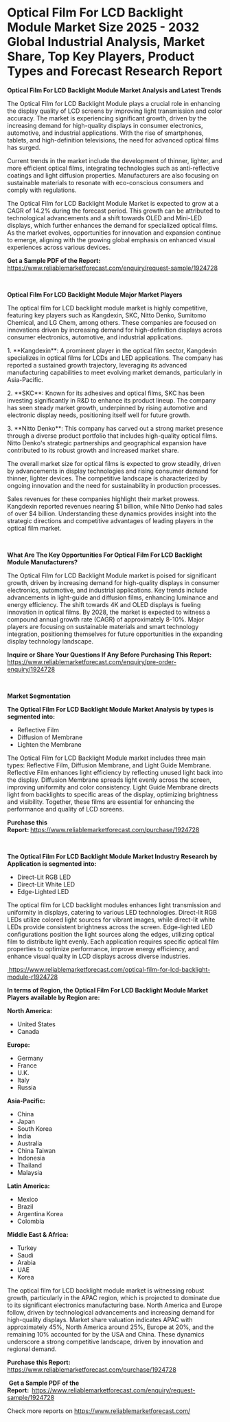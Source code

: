 <p><h1>Optical Film For LCD Backlight Module Market Size 2025 - 2032 Global Industrial Analysis, Market Share, Top Key Players, Product Types and Forecast Research Report</h1></p><p><strong>Optical Film For LCD Backlight Module Market Analysis and Latest Trends</strong></p>
<p><p>The Optical Film for LCD Backlight Module plays a crucial role in enhancing the display quality of LCD screens by improving light transmission and color accuracy. The market is experiencing significant growth, driven by the increasing demand for high-quality displays in consumer electronics, automotive, and industrial applications. With the rise of smartphones, tablets, and high-definition televisions, the need for advanced optical films has surged.</p><p>Current trends in the market include the development of thinner, lighter, and more efficient optical films, integrating technologies such as anti-reflective coatings and light diffusion properties. Manufacturers are also focusing on sustainable materials to resonate with eco-conscious consumers and comply with regulations.</p><p>The Optical Film for LCD Backlight Module Market is expected to grow at a CAGR of 14.2% during the forecast period. This growth can be attributed to technological advancements and a shift towards OLED and Mini-LED displays, which further enhances the demand for specialized optical films. As the market evolves, opportunities for innovation and expansion continue to emerge, aligning with the growing global emphasis on enhanced visual experiences across various devices.</p></p>
<p><strong>Get a Sample PDF of the Report:&nbsp;</strong> <a href="https://www.reliablemarketforecast.com/enquiry/request-sample/1924728?utm_campaign=3029&utm_medium=2&utm_source=Github&utm_content=ia&utm_term=28032025&utm_id=optical-film-for-lcd-backlight-module">https://www.reliablemarketforecast.com/enquiry/request-sample/1924728</a></p>
<p>&nbsp;</p>
<p><strong>Optical Film For LCD Backlight Module Major Market Players</strong></p>
<p><p>The optical film for LCD backlight module market is highly competitive, featuring key players such as Kangdexin, SKC, Nitto Denko, Sumitomo Chemical, and LG Chem, among others. These companies are focused on innovations driven by increasing demand for high-definition displays across consumer electronics, automotive, and industrial applications.</p><p>1. **Kangdexin**: A prominent player in the optical film sector, Kangdexin specializes in optical films for LCDs and LED applications. The company has reported a sustained growth trajectory, leveraging its advanced manufacturing capabilities to meet evolving market demands, particularly in Asia-Pacific.</p><p>2. **SKC**: Known for its adhesives and optical films, SKC has been investing significantly in R&D to enhance its product lineup. The company has seen steady market growth, underpinned by rising automotive and electronic display needs, positioning itself well for future growth.</p><p>3. **Nitto Denko**: This company has carved out a strong market presence through a diverse product portfolio that includes high-quality optical films. Nitto Denko's strategic partnerships and geographical expansion have contributed to its robust growth and increased market share.</p><p>The overall market size for optical films is expected to grow steadily, driven by advancements in display technologies and rising consumer demand for thinner, lighter devices. The competitive landscape is characterized by ongoing innovation and the need for sustainability in production processes.</p><p>Sales revenues for these companies highlight their market prowess. Kangdexin reported revenues nearing $1 billion, while Nitto Denko had sales of over $4 billion. Understanding these dynamics provides insight into the strategic directions and competitive advantages of leading players in the optical film market.</p></p>
<p>&nbsp;</p>
<p><strong>What Are The Key Opportunities For Optical Film For LCD Backlight Module Manufacturers?</strong></p>
<p><p>The Optical Film for LCD Backlight Module market is poised for significant growth, driven by increasing demand for high-quality displays in consumer electronics, automotive, and industrial applications. Key trends include advancements in light-guide and diffusion films, enhancing luminance and energy efficiency. The shift towards 4K and OLED displays is fueling innovation in optical films. By 2028, the market is expected to witness a compound annual growth rate (CAGR) of approximately 8-10%. Major players are focusing on sustainable materials and smart technology integration, positioning themselves for future opportunities in the expanding display technology landscape.</p></p>
<p><strong>Inquire or Share Your Questions If Any Before Purchasing This Report:</strong> <a href="https://www.reliablemarketforecast.com/enquiry/pre-order-enquiry/1924728?utm_campaign=3029&utm_medium=2&utm_source=Github&utm_content=ia&utm_term=28032025&utm_id=optical-film-for-lcd-backlight-module">https://www.reliablemarketforecast.com/enquiry/pre-order-enquiry/1924728</a></p>
<p>&nbsp;</p>
<p><strong>Market Segmentation</strong></p>
<p><strong>The Optical Film For LCD Backlight Module Market Analysis by types is segmented into:</strong></p>
<p><ul><li>Reflective Film</li><li>Diffusion of Membrane</li><li>Lighten the Membrane</li></ul></p>
<p><p>The Optical Film for LCD Backlight Module market includes three main types: Reflective Film, Diffusion Membrane, and Light Guide Membrane. Reflective Film enhances light efficiency by reflecting unused light back into the display. Diffusion Membrane spreads light evenly across the screen, improving uniformity and color consistency. Light Guide Membrane directs light from backlights to specific areas of the display, optimizing brightness and visibility. Together, these films are essential for enhancing the performance and quality of LCD screens.</p></p>
<p><strong>Purchase this Report:&nbsp;</strong><a href="https://www.reliablemarketforecast.com/purchase/1924728?utm_campaign=3029&utm_medium=2&utm_source=Github&utm_content=ia&utm_term=28032025&utm_id=optical-film-for-lcd-backlight-module">https://www.reliablemarketforecast.com/purchase/1924728</a></p>
<p>&nbsp;</p>
<p><strong>The Optical Film For LCD Backlight Module Market Industry Research by Application is segmented into:</strong></p>
<p><ul><li>Direct-Lit RGB LED</li><li>Direct-Lit White LED</li><li>Edge-Lighted LED</li></ul></p>
<p><p>The optical film for LCD backlight modules enhances light transmission and uniformity in displays, catering to various LED technologies. Direct-lit RGB LEDs utilize colored light sources for vibrant images, while direct-lit white LEDs provide consistent brightness across the screen. Edge-lighted LED configurations position the light sources along the edges, utilizing optical film to distribute light evenly. Each application requires specific optical film properties to optimize performance, improve energy efficiency, and enhance visual quality in LCD displays across diverse industries.</p></p>
<p><a href="https://www.reliablemarketforecast.com/optical-film-for-lcd-backlight-module-r1924728?utm_campaign=3029&utm_medium=2&utm_source=Github&utm_content=ia&utm_term=28032025&utm_id=optical-film-for-lcd-backlight-module">&nbsp;https://www.reliablemarketforecast.com/optical-film-for-lcd-backlight-module-r1924728</a></p>
<p><strong>In terms of Region, the Optical Film For LCD Backlight Module Market Players available by Region are:</strong></p>
<p>
    <p> <strong> North America: </strong>
        <ul>
            <li>United States</li>
            <li>Canada</li>
        </ul>
        </p> 
    <p> <strong> Europe: </strong>
        <ul>
            <li>Germany</li>
            <li>France</li>
            <li>U.K.</li>
            <li>Italy</li>
            <li>Russia</li>
        </ul>
        </p> 
    <p> <strong> Asia-Pacific: </strong>
        <ul>
            <li>China</li>
            <li>Japan</li>
            <li>South Korea</li>
            <li>India</li>
            <li>Australia</li>
            <li>China Taiwan</li>
            <li>Indonesia</li>
            <li>Thailand</li>
            <li>Malaysia</li>
        </ul>
        </p> 
    <p> <strong> Latin America: </strong>
        <ul>
            <li>Mexico</li>
            <li>Brazil</li>
            <li>Argentina Korea</li>
            <li>Colombia</li>
        </ul>
        </p> 
    <p> <strong> Middle East & Africa: </strong>
        <ul>
            <li>Turkey</li>
            <li>Saudi</li>
            <li>Arabia</li>
            <li>UAE</li>
            <li>Korea</li>
        </ul>
    </p>
    </p>
<p><p>The optical film for LCD backlight module market is witnessing robust growth, particularly in the APAC region, which is projected to dominate due to its significant electronics manufacturing base. North America and Europe follow, driven by technological advancements and increasing demand for high-quality displays. Market share valuation indicates APAC with approximately 45%, North America around 25%, Europe at 20%, and the remaining 10% accounted for by the USA and China. These dynamics underscore a strong competitive landscape, driven by innovation and regional demand.</p></p>
<p><strong>Purchase this Report: </strong><a href="https://www.reliablemarketforecast.com/purchase/1924728?utm_campaign=3029&utm_medium=2&utm_source=Github&utm_content=ia&utm_term=28032025&utm_id=optical-film-for-lcd-backlight-module">https://www.reliablemarketforecast.com/purchase/1924728</a></p>
<p>&nbsp;<strong>Get a Sample PDF of the Report:&nbsp;&nbsp;</strong><a href="https://www.reliablemarketforecast.com/enquiry/request-sample/1924728?utm_campaign=3029&utm_medium=2&utm_source=Github&utm_content=ia&utm_term=28032025&utm_id=optical-film-for-lcd-backlight-module">https://www.reliablemarketforecast.com/enquiry/request-sample/1924728</a></p>
<p><strong></strong></p>
<p>Check more reports on <a href="https://www.reliablemarketforecast.com/?utm_campaign=3029&utm_medium=2&utm_source=Github&utm_content=ia&utm_term=28032025&utm_id=optical-film-for-lcd-backlight-module">https://www.reliablemarketforecast.com/</a></p>